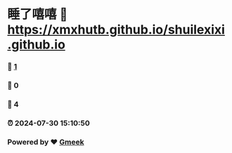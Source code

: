 # 睡了嘻嘻 :link: https://xmxhutb.github.io/shuilexixi.github.io 
### :page_facing_up: [1](https://xmxhutb.github.io/shuilexixi.github.io/tag.html) 
### :speech_balloon: 0 
### :hibiscus: 4 
### :alarm_clock: 2024-07-30 15:10:50 
### Powered by :heart: [Gmeek](https://github.com/Meekdai/Gmeek)
